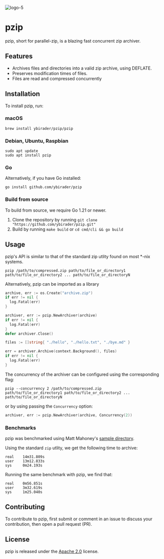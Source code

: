 ![logo-5](https://github.com/ybirader/pzip/assets/68111562/0b3cee2c-1af0-4753-b088-8a488f8ff642)

# pzip
pzip, short for parallel-zip, is a blazing fast concurrent zip archiver.

## Features

- Archives files and directories into a valid zip archive, using DEFLATE.
- Preserves modification times of files.
- Files are read and compressed concurrently

## Installation

To install pzip, run:

### macOS

 `brew install ybirader/pzip/pzip`

### Debian, Ubuntu, Raspbian

```
sudo apt update
sudo apt install pzip
```

### Go

Alternatively, if you have Go installed:
```
go install github.com/ybirader/pzip
```

### Build from source

To build from source, we require Go 1.21 or newer.

1. Clone the repository by running `git clone "https://github.com/ybirader/pzip.git"`
2. Build by running `make build` or `cd cmd/cli && go build`

## Usage

pzip's API is similar to that of the standard zip utlity found on most *-nix systems.

```
pzip /path/to/compressed.zip path/to/file_or_directory1 path/to/file_or_directory2 ... path/to/file_or_directoryN
```

Alternatively, pzip can be imported as a library

```go
archive, err := os.Create("archive.zip")
if err != nil {
  log.Fatal(err)
}

archiver, err := pzip.NewArchiver(archive)
if err != nil {
  log.Fatal(err)
}
defer archiver.Close()

files := []string{ "./hello", "./hello.txt", "./bye.md" }

err = archiver.Archive(context.Background(), files)
if err != nil {
  log.Fatal(err)
}
```

The concurrency of the archiver can be configured using the corresponding flag:
```
pzip --concurrency 2 /path/to/compressed.zip path/to/file_or_directory1 path/to/file_or_directory2 ... path/to/file_or_directoryN

```
or by using passing the `Concurrency` option:
```go
archiver, err := pzip.NewArchiver(archive, Concurrency(2))
```

### Benchmarks

pzip was benchmarked using Matt Mahoney's [sample directory](https://mattmahoney.net/dc/10gb.html).

Using the standard `zip` utlity, we get the following time to archive:
```
real    14m31.809s
user    13m12.833s
sys     0m24.193s
```

Running the same benchmark with pzip, we find that:

```
real    0m56.851s
user    3m32.619s
sys     1m25.040s
```

## Contributing

To contribute to pzip, first submit or comment in an issue to discuss your contribution, then open a pull request (PR).

## License

pzip is released under the [Apache 2.0](https://www.apache.org/licenses/LICENSE-2.0) license.

